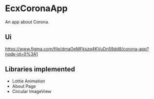 # EcxCoronaApp
An app about Corona. 

## **Ui** 
https://www.figma.com/file/dmaOeMFkszq4KVuDn59dd8/corona-app?node-id=0%3A1

## **Libraries implemented**
- Lottie Animation
- About Page
- Circular ImageView
